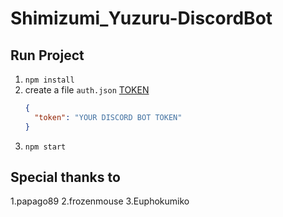 # Shimizumi_Yuzuru-DiscordBot

## Run Project
1. `npm install`
1. create a file `auth.json` [TOKEN](https://discordapp.com/developers/applications/me)
	```JSON
	{
	  "token": "YOUR DISCORD BOT TOKEN"
	}
	```
2. `npm start`

## Special thanks to
1.papago89 
2.frozenmouse 
3.Euphokumiko 